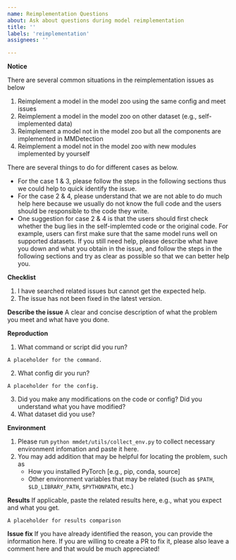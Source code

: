 ```yaml
---
name: Reimplementation Questions
about: Ask about questions during model reimplementation
title: ''
labels: 'reimplementation'
assignees: ''

---
```


**Notice**

There are several common situations in the reimplementation issues as below
1. Reimplement a model in the model zoo using the same config and meet issues
2. Reimplement a model in the model zoo on other dataset (e.g., self-implemented data)
3. Reimplement a model not in the model zoo but all the components are implemented in MMDetection
4. Reimplement a model not in the model zoo with new modules implemented by yourself

There are several things to do for different cases as below.
- For the case 1 & 3, please follow the steps in the following sections thus we could help to quick identify the issue.
- For the case 2 & 4, please understand that we are not able to do much help here because we usually do not know the full code and the users should be responsible to the code they write.
- One suggestion for case 2 & 4 is that the users should first check whether the bug lies in the self-implemted code or the original code. For example, users can first make sure that the same model runs well on supported datasets. If you still need help, please describe what have you down and what you obtain in the issue, and follow the steps in the following sections and try as clear as possible so that we can better help you.

**Checklist**
1. I have searched related issues but cannot get the expected help.
2. The issue has not been fixed in the latest version.

**Describe the issue**
A clear and concise description of what the problem you meet and what have you done.

**Reproduction**
1. What command or script did you run?
```
A placeholder for the command.
```
2. What config dir you run?
```
A placeholder for the config.
```
3. Did you make any modifications on the code or config? Did you understand what you have modified?
4. What dataset did you use?

**Environment**

1. Please run `python mmdet/utils/collect_env.py` to collect necessary environment infomation and paste it here.
2. You may add addition that may be helpful for locating the problem, such as
    - How you installed PyTorch [e.g., pip, conda, source]
    - Other environment variables that may be related (such as `$PATH`, `$LD_LIBRARY_PATH`, `$PYTHONPATH`, etc.)

**Results**
If applicable, paste the related results here, e.g., what you expect and what you get.
```
A placeholder for results comparison
```

**Issue fix**
If you have already identified the reason, you can provide the information here. If you are willing to create a PR to fix it, please also leave a comment here and that would be much appreciated!
